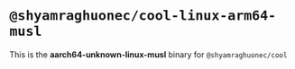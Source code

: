 # `@shyamraghuonec/cool-linux-arm64-musl`

This is the **aarch64-unknown-linux-musl** binary for `@shyamraghuonec/cool`
